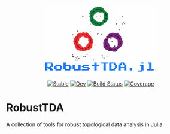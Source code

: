 <center><img src='docs/src/assets/logo1.png' width=300>

[![Stable](https://img.shields.io/badge/docs-stable-blue.svg)](https://sidv23.github.io/RobustTDA.jl/stable)
[![Dev](https://img.shields.io/badge/docs-dev-blue.svg)](https://sidv23.github.io/RobustTDA.jl/dev)
[![Build Status](https://github.com/sidv23/RobustTDA.jl/actions/workflows/CI.yml/badge.svg?branch=main)](https://github.com/sidv23/RobustTDA.jl/actions/workflows/CI.yml?query=branch%3Amain)
[![Coverage](https://codecov.io/gh/sidv23/RobustTDA.jl/branch/main/graph/badge.svg)](https://codecov.io/gh/sidv23/RobustTDA.jl)
</center>

# RobustTDA

A collection of tools for robust topological data analysis in Julia. 
